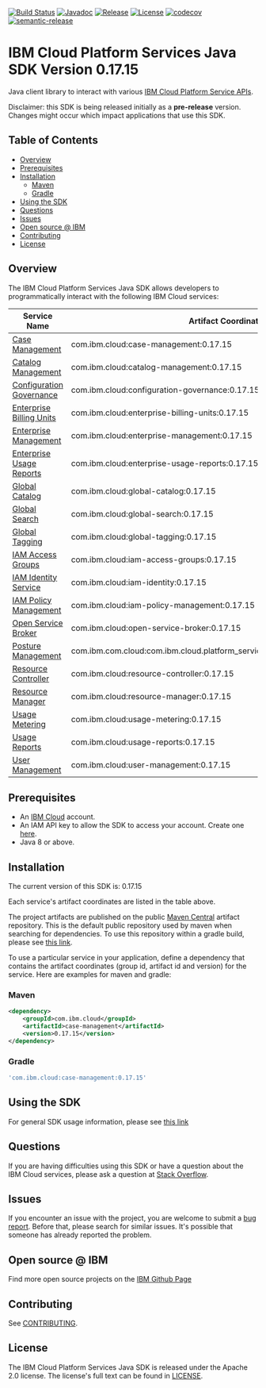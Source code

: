 [![Build Status](https://travis-ci.com/IBM/platform-services-java-sdk.svg?branch=main)](https://travis-ci.com/IBM/platform-services-java-sdk)
[![Javadoc](https://img.shields.io/static/v1?label=javadoc&message=latest&color=blue)](https://ibm.github.io/platform-services-java-sdk/docs/latest)
[![Release](https://img.shields.io/github/v/release/IBM/platform-services-java-sdk)](https://github.com/IBM/platform-services-java-sdk/releases/latest)
[![License](https://img.shields.io/badge/License-Apache%202.0-blue.svg)](https://opensource.org/licenses/Apache-2.0)
[![codecov](https://codecov.io/gh/IBM/platform-services-java-sdk/branch/main/graph/badge.svg)](https://codecov.io/gh/IBM/platform-services-java-sdk)
[![semantic-release](https://img.shields.io/badge/%20%20%F0%9F%93%A6%F0%9F%9A%80-semantic--release-e10079.svg)](https://github.com/semantic-release/semantic-release)


# IBM Cloud Platform Services Java SDK Version 0.17.15

Java client library to interact with various 
[IBM Cloud Platform Service APIs](https://cloud.ibm.com/docs?tab=api-docs&category=platform_services).

Disclaimer: this SDK is being released initially as a **pre-release** version.
Changes might occur which impact applications that use this SDK.

## Table of Contents

<!--
  The TOC below is generated using the `markdown-toc` node package.

      https://github.com/jonschlinkert/markdown-toc

  You should regenerate the TOC after making changes to this file.

      npx markdown-toc --maxdepth 4 -i README.md
  -->

<!-- toc -->

- [Overview](#overview)
- [Prerequisites](#prerequisites)
- [Installation](#installation)
  * [Maven](#maven)
  * [Gradle](#gradle)
- [Using the SDK](#using-the-sdk)
- [Questions](#questions)
- [Issues](#issues)
- [Open source @ IBM](#open-source--ibm)
- [Contributing](#contributing)
- [License](#license)

<!-- tocstop -->

## Overview

The IBM Cloud Platform Services Java SDK allows developers to programmatically interact with the following IBM Cloud services:

Service Name | Artifact Coordinates
--- | --- 
[Case Management](https://cloud.ibm.com/apidocs/case-management) | com.ibm.cloud:case-management:0.17.15
[Catalog Management](https://cloud.ibm.com/apidocs/resource-catalog/private-catalog) | com.ibm.cloud:catalog-management:0.17.15
[Configuration Governance](https://cloud.ibm.com/apidocs/security-compliance/config) | com.ibm.cloud:configuration-governance:0.17.15
[Enterprise Billing Units](https://cloud.ibm.com/apidocs/enterprise-apis/billing-unit) | com.ibm.cloud:enterprise-billing-units:0.17.15
[Enterprise Management](https://cloud.ibm.com/apidocs/enterprise-apis/enterprise) | com.ibm.cloud:enterprise-management:0.17.15
[Enterprise Usage Reports](https://cloud.ibm.com/apidocs/enterprise-apis/resource-usage-reports) | com.ibm.cloud:enterprise-usage-reports:0.17.15
[Global Catalog](https://cloud.ibm.com/apidocs/resource-catalog/global-catalog) | com.ibm.cloud:global-catalog:0.17.15
[Global Search](https://cloud.ibm.com/apidocs/search) | com.ibm.cloud:global-search:0.17.15
[Global Tagging](https://cloud.ibm.com/apidocs/tagging) | com.ibm.cloud:global-tagging:0.17.15
[IAM Access Groups](https://cloud.ibm.com/apidocs/iam-access-groups) | com.ibm.cloud:iam-access-groups:0.17.15
[IAM Identity Service](https://cloud.ibm.com/apidocs/iam-identity-token-api) | com.ibm.cloud:iam-identity:0.17.15
[IAM Policy Management](https://cloud.ibm.com/apidocs/iam-policy-management) | com.ibm.cloud:iam-policy-management:0.17.15
[Open Service Broker](https://cloud.ibm.com/apidocs/resource-controller/ibm-cloud-osb-api) | com.ibm.cloud:open-service-broker:0.17.15
[Posture Management](https://cloud.ibm.com/apidocs/security-compliance/posture) | com.ibm.com.cloud:com.ibm.cloud.platform_services.posture_management:0.17.15
[Resource Controller](https://cloud.ibm.com/apidocs/resource-controller/resource-controller) | com.ibm.cloud:resource-controller:0.17.15
[Resource Manager](https://cloud.ibm.com/apidocs/resource-controller/resource-manager) | com.ibm.cloud:resource-manager:0.17.15
[Usage Metering](https://cloud.ibm.com/apidocs/usage-metering) | com.ibm.cloud:usage-metering:0.17.15
[Usage Reports](https://cloud.ibm.com/apidocs/metering-reporting) | com.ibm.cloud:usage-reports:0.17.15
[User Management](https://cloud.ibm.com/apidocs/user-management) | com.ibm.cloud:user-management:0.17.15

## Prerequisites

[ibm-cloud-onboarding]: https://cloud.ibm.com/registration

* An [IBM Cloud][ibm-cloud-onboarding] account.
* An IAM API key to allow the SDK to access your account. Create one [here](https://cloud.ibm.com/iam/apikeys).
* Java 8 or above.

## Installation
The current version of this SDK is: 0.17.15

Each service's artifact coordinates are listed in the table above.

The project artifacts are published on the public [Maven Central](https://repo1.maven.org/maven2/)
artifact repository.  This is the default public repository used by maven when searching for dependencies.
To use this repository within a gradle build, please see
[this link](https://docs.gradle.org/current/userguide/declaring_repositories.html).

To use a particular service in your application, define a dependency that contains the
artifact coordinates (group id, artifact id and version) for the service.
Here are examples for maven and gradle:

### Maven

```xml
<dependency>
    <groupId>com.ibm.cloud</groupId>
    <artifactId>case-management</artifactId>
    <version>0.17.15</version>
</dependency>
```

### Gradle
```gradle
'com.ibm.cloud:case-management:0.17.15'
```

## Using the SDK
For general SDK usage information, please see [this link](https://github.com/IBM/ibm-cloud-sdk-common/blob/main/README.md)

## Questions

If you are having difficulties using this SDK or have a question about the IBM Cloud services,
please ask a question at
[Stack Overflow](http://stackoverflow.com/questions/ask?tags=ibm-cloud).

## Issues
If you encounter an issue with the project, you are welcome to submit a
[bug report](https://github.com/IBM/platform-services-java-sdk/issues).
Before that, please search for similar issues. It's possible that someone has already reported the problem.

## Open source @ IBM
Find more open source projects on the [IBM Github Page](http://ibm.github.io/)

## Contributing
See [CONTRIBUTING](CONTRIBUTING.md).

## License

The IBM Cloud Platform Services Java SDK is released under the Apache 2.0 license.
The license's full text can be found in
[LICENSE](LICENSE).
